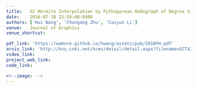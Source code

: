 ```yaml
---
title:   G2 Hermite Interpolation by Pythagorean Hodograph of Degree Six (in Chinese)
date:    2016-07-18 15:59:00-0400
authors: ['Hui Wang', 'Chungang Zhu', 'Caiyun Li']
venue:   Journal of Graphics 
venue_shortcut: 

pdf_link: 'https://wwmore.github.io/hwang/assets/pub/2016PH.pdf'
arxiv_link: 'http://kns.cnki.net/kcms/detail/detail.aspx?filename=GCTX201602003&dbcode=CJFQ&dbname=CJFD2016&v='
video_link: 
project_web_link:
code_link:

<!--image: -->  
---
```


